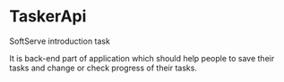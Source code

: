 # TaskerApi
SoftServe introduction task

It is back-end part of application which should help people to save their tasks and change or check progress of their tasks.
